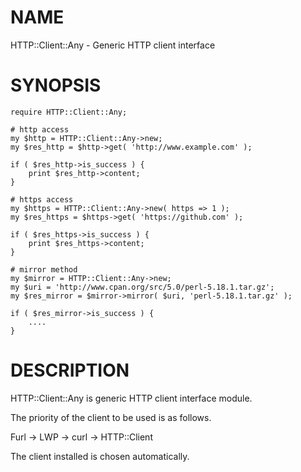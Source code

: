 # NAME

HTTP::Client::Any - Generic HTTP client interface

# SYNOPSIS

    require HTTP::Client::Any;

    # http access
    my $http = HTTP::Client::Any->new;
    my $res_http = $http->get( 'http://www.example.com' );

    if ( $res_http->is_success ) {
        print $res_http->content;
    }

    # https access
    my $https = HTTP::Client::Any->new( https => 1 );
    my $res_https = $https->get( 'https://github.com' );

    if ( $res_https->is_success ) {
        print $res_https->content;
    }

    # mirror method
    my $mirror = HTTP::Client::Any->new;
    my $uri = 'http://www.cpan.org/src/5.0/perl-5.18.1.tar.gz';
    my $res_mirror = $mirror->mirror( $uri, 'perl-5.18.1.tar.gz' );

    if ( $res_mirror->is_success ) {
        ....
    }

# DESCRIPTION

HTTP::Client::Any is generic HTTP client interface module.

The priority of the client to be used is as follows. 

Furl -> LWP -> curl -> HTTP::Client

The client installed is chosen automatically. 

